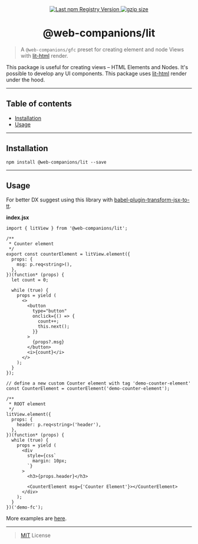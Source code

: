 <div align="center">
  <a href="https://www.npmjs.com/package/@web-companions/lit">
    <img src="https://img.shields.io/npm/v/@web-companions/lit.svg?maxAge=86400" alt="Last npm Registry Version">
  </a>
  <a href="https://bundlephobia.com/result?p=@web-companions/lit">
    <img alt="gzip size" src="https://img.shields.io/bundlephobia/minzip/@web-companions/lit" />
  </a>
</div>

<h1 align="center">@web-companions/lit</h1>

> A `@web-companions/gfc` preset for creating element and node Views with <a href="https://lit.dev/docs/libraries/standalone-templates">lit-html</a> render.

This package is useful for creating views – HTML Elements and Nodes. It's possible to develop any UI components. This package uses [lit-html](https://lit.dev/docs/libraries/standalone-templates) render under the hood.

---

## Table of contents

- [Installation](#installation)
- [Usage](#usage)

---

## Installation

```
npm install @web-companions/lit --save
```

---

## Usage

For better DX suggest using this library with [babel-plugin-transform-jsx-to-tt](https://github.com/sumbad/babel-plugin-transform-jsx-to-tt).

**index.jsx**

```tsx
import { litView } from '@web-companions/lit';

/**
 * Counter element
 */
export const counterElement = litView.element({
  props: {
    msg: p.req<string>(),
  },
})(function* (props) {
  let count = 0;

  while (true) {
    props = yield (
      <>
        <button
          type="button"
          onclick={() => {
            count++;
            this.next();
          }}
        >
          {props?.msg}
        </button>
        <i>{count}</i>
      </>
    );
  }
});

// define a new custom Counter element with tag 'demo-counter-element'
const CounterElement = counterElement('demo-counter-element');

/**
 * ROOT element
 */
litView.element({
  props: {
    header: p.req<string>('header'),
  },
})(function* (props) {
  while (true) {
    props = yield (
      <div
        style={css`
          margin: 10px;
        `}
      >
        <h3>{props.header}</h3>

        <CounterElement msg={'Counter Element'}></CounterElement>
      </div>
    );
  }
})('demo-fc');
```

More examples are [here](https://github.com/sumbad/web-companions/tree/master/packages/gfc/demo/src).

---

> [MIT](./LICENSE) License
